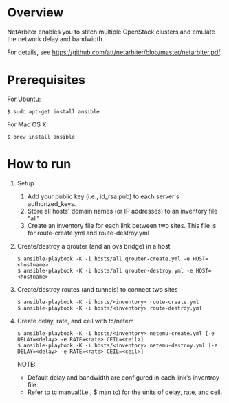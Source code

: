 
# Overview 
NetArbiter enables you to stitch multiple OpenStack clusters and emulate the network delay and bandwidth.

For details, see <https://github.com/att/netarbiter/blob/master/netarbiter.pdf>.

# Prerequisites
For Ubuntu:
```
$ sudo apt-get install ansible
```
For Mac OS X:
```
$ brew install ansible
```

# How to run 
1. Setup
   1. Add your public key (i.e., id_rsa.pub) to each server's authorized_keys.
   2. Store all hosts' domain names (or IP addresses) to an inventory file "all"
   3. Create an inventory file for each link between two sites. 
   This file is for route-create.yml and route-destroy.yml

2. Create/destroy a qrouter (and an ovs bridge) in a host
   ```
   $ ansible-playbook -K -i hosts/all qrouter-create.yml -e HOST=<hostname> 
   $ ansible-playbook -K -i hosts/all qrouter-destroy.yml -e HOST=<hostname> 
   ```

3. Create/destroy routes (and tunnels) to connect two sites 
   ```
   $ ansible-playbook -K -i hosts/<inventory> route-create.yml
   $ ansible-playbook -K -i hosts/<inventory> route-destroy.yml
   ```

4. Create delay, rate, and ceil with tc/netem
   ```
   $ ansible-playbook -K -i hosts/<inventory> netemu-create.yml [-e DELAY=<delay> -e RATE=<rate> CEIL=<ceil>]
   $ ansible-playbook -K -i hosts/<inventory> netemu-destroy.yml [-e DELAY=<delay> -e RATE=<rate> CEIL=<ceil>]
   ```

   NOTE:
    - Default delay and bandwidth are configured in each link's inventroy file. 
    - Refer to tc manual(i.e., $ man tc) for the units of delay, rate, and ceil. 
